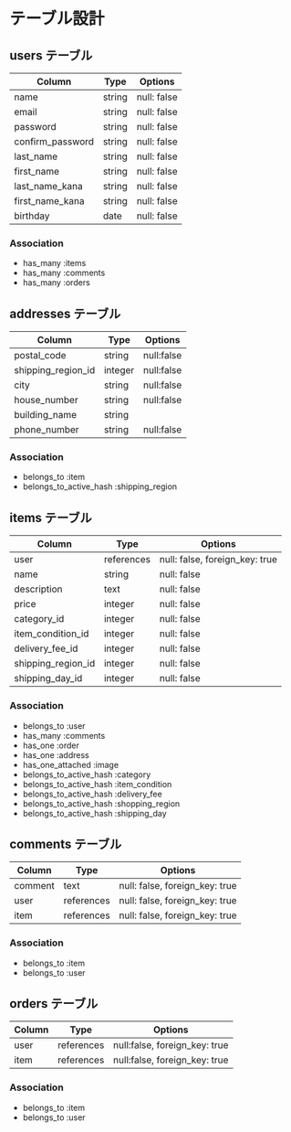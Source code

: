 # テーブル設計

## users テーブル

| Column            | Type   | Options     |
| ----------------- | ------ | ----------- |
| name              | string | null: false |
| email             | string | null: false |
| password          | string | null: false |
| confirm_password  | string | null: false |
| last_name         | string | null: false |
| first_name        | string | null: false |
| last_name_kana    | string | null: false |
| first_name_kana   | string | null: false |
| birthday          | date   | null: false |

### Association

- has_many :items
- has_many :comments
- has_many :orders

## addresses テーブル

| Column             | Type    | Options    |
| ------------------ | ------- | ---------- |
| postal_code        | string  | null:false |
| shipping_region_id | integer | null:false |
| city               | string  | null:false |
| house_number       | string  | null:false |
| building_name      | string  |
| phone_number       | string  | null:false |

### Association
- belongs_to :item
- belongs_to_active_hash :shipping_region

## items テーブル

| Column             | Type       | Options                        |
| ------------------ | ---------- | ------------------------------ |
| user               | references | null: false, foreign_key: true |
| name               | string     | null: false                    |
| description        | text       | null: false                    |
| price              | integer    | null: false                    |
| category_id        | integer    | null: false                    |
| item_condition_id  | integer    | null: false                    |
| delivery_fee_id    | integer    | null: false                    |
| shipping_region_id | integer    | null: false                    |
| shipping_day_id    | integer    | null: false                    |


### Association

- belongs_to :user
- has_many :comments
- has_one :order
- has_one :address
- has_one_attached :image
- belongs_to_active_hash :category
- belongs_to_active_hash :item_condition
- belongs_to_active_hash :delivery_fee
- belongs_to_active_hash :shopping_region
- belongs_to_active_hash :shipping_day

## comments テーブル

| Column  | Type       | Options                        |
| ------- | ---------- | ------------------------------ |
| comment | text       | null: false, foreign_key: true |
| user    | references | null: false, foreign_key: true |
| item    | references | null: false, foreign_key: true |

### Association

- belongs_to :item
- belongs_to :user

## orders テーブル

| Column  | Type       | Options                       |
| ------- | ---------- | ----------------------------- |
| user    | references | null:false, foreign_key: true |
| item    | references | null:false, foreign_key: true |

### Association

- belongs_to :item
- belongs_to :user